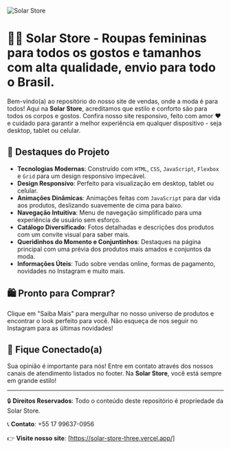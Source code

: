

![Solar Store](https://github.com/nathaliapadovani/solar-store/assets/113705196/bfb4c896-539f-4d72-ada0-c90c2d079cf6)

# 👗👚 Solar Store - Roupas femininas para todos os gostos e tamanhos com alta qualidade, envio para todo o Brasil. 

Bem-vindo(a) ao repositório do nosso site de vendas, onde a moda é para todos! Aqui na **Solar Store**, acreditamos que estilo e conforto são para todos os corpos e gostos. Confira nosso site responsivo, feito com amor ❤️ e cuidado para garantir a melhor experiência em qualquer dispositivo - seja desktop, tablet ou celular. 

## 🌟 Destaques do Projeto

- **Tecnologias Modernas**: Construído com `HTML`, `CSS`, `JavaScript`, `Flexbox` e `Grid` para um design responsivo impecável.
- **Design Responsivo**: Perfeito para visualização em desktop, tablet ou celular.
- **Animações Dinâmicas**: Animações feitas com `JavaScript` para dar vida aos produtos, deslizando suavemente de cima para baixo.
- **Navegação Intuitiva**: Menu de navegação simplificado para uma experiência de usuário sem esforço.
- **Catálogo Diversificado**: Fotos detalhadas e descrições dos produtos com um convite visual para saber mais.
- **Queridinhos do Momento e Conjuntinhos**: Destaques na página principal com uma prévia dos produtos mais amados e conjuntos da moda.
- **Informações Úteis**: Tudo sobre vendas online, formas de pagamento, novidades no Instagram e muito mais.

## 🛍️ Pronto para Comprar?

Clique em "Saiba Mais" para mergulhar no nosso universo de produtos e encontrar o look perfeito para você. Não esqueça de nos seguir no Instagram para as últimas novidades!

## 📲 Fique Conectado(a)

Sua opinião é importante para nós! Entre em contato através dos nossos canais de atendimento listados no footer. Na **Solar Store**, você está sempre em grande estilo!

---

🔒 **Direitos Reservados**: Todo o conteúdo deste repositório é propriedade da Solar Store.

📞 **Contato**: +55 17 99637-0956

👉 **Visite nosso site**: [https://solar-store-three.vercel.app/]
